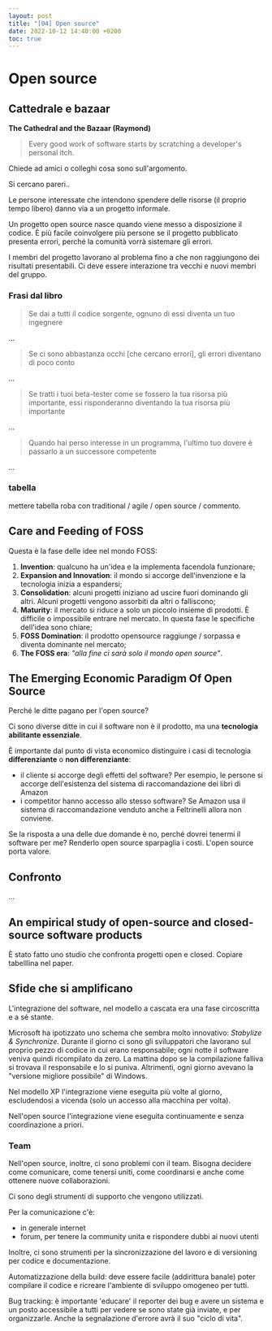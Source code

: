 ```yaml
---
layout: post
title: "[04] Open source"
date: 2022-10-12 14:40:00 +0200
toc: true
---
```

# Open source

## Cattedrale e bazaar
__The Cathedral and the Bazaar (Raymond)__

> Every good work of software starts by scratching a developer's personal itch.

Chiede ad amici o colleghi cosa sono sull'argomento.

Si cercano pareri..

Le persone interessate che intendono spendere delle risorse (il proprio tempo libero) danno via a un progetto informale.

Un progetto open source nasce quando viene messo a disposizione il codice. 
È più facile coinvolgere più persone se il progetto pubblicato presenta errori, perché la comunità vorrà sistemare gli errori. 

I membri del progetto lavorano al problema fino a che non raggiungono dei risultati presentabili.
Ci deve essere interazione tra vecchi e nuovi membri del gruppo.

### Frasi dal libro

> Se dai a tutti il codice sorgente, ognuno di essi diventa un tuo ingegnere

...

> Se ci sono abbastanza occhi [che cercano errori], gli errori diventano di poco conto

...

> Se tratti i tuoi beta-tester come se fossero la tua risorsa più importante, essi risponderanno diventando la tua risorsa più importante

...

> Quando hai perso interesse in un programma, l'ultimo tuo dovere è passarlo a un successore competente

...

### tabella

mettere tabella roba con traditional / agile / open source / commento.

## Care and Feeding of FOSS

Questa è la fase delle idee nel mondo FOSS:

1. __Invention__: qualcuno ha un'idea e la implementa facendola funzionare;
2. __Expansion and Innovation__: il mondo si accorge dell'invenzione e la tecnologia inizia a espandersi;
3. __Consolidation__: alcuni progetti iniziano ad uscire fuori dominando gli altri. Alcuni progetti vengono assorbiti da altri o falliscono;
4. __Maturity__: il mercato si riduce a solo un piccolo insieme di prodotti. È difficile o impossibile entrare nel mercato. In questa fase le specifiche dell'idea sono chiare;
5. __FOSS Domination__: il prodotto opensource raggiunge / sorpassa e diventa dominante nel mercato;
6. __The FOSS era__: _"alla fine ci sarà solo il mondo open source"_.

## The Emerging Economic Paradigm Of Open Source

Perché le ditte pagano per l'open source? 

Ci sono diverse ditte in cui il software non è il prodotto, ma una __tecnologia abilitante essenziale__.

È importante dal punto di vista economico distinguire i casi di tecnologia __differenziante__ o __non differenziante__:
- il cliente si accorge degli effetti del software? Per esempio, le persone si accorge dell'esistenza del sistema di raccomandazione dei libri di Amazon
- i competitor hanno accesso allo stesso software? Se Amazon usa il sistema di raccomandazione venduto anche a Feltrinelli allora non conviene.

Se la risposta a una delle due domande è no, perché dovrei tenermi il software per me? Renderlo open source sparpaglia i costi. L'open source porta valore.

## Confronto

...

## An empirical study of open-source and closed-source software products

È stato fatto uno studio che confronta progetti open e closed. 
Copiare tabelllina nel paper.

## Sfide che si amplificano
L'integrazione del software, nel modello a cascata era una fase circoscritta e a sé stante.

Microsoft ha ipotizzato uno schema che sembra molto innovativo: _Stabylize & Synchronize_.
Durante il giorno ci sono gli sviluppatori che lavorano sul proprio pezzo di codice in cui erano responsabile; ogni notte il software veniva quindi ricompilato da zero. 
La mattina dopo se la compilazione falliva si trovava il responsabile e lo si puniva.
Altrimenti, ogni giorno avevano la "versione migliore possibile" di Windows.

Nel modello XP l'integrazione viene eseguita più volte al giorno, escludendosi a vicenda (solo un accesso alla macchina per volta).

Nell'open source l'integrazione viene eseguita continuamente e senza coordinazione a priori.

### Team
Nell'open source, inoltre, ci sono problemi con il team.
Bisogna decidere come comunicare, come tenersi uniti, come coordinarsi e anche come ottenere nuove collaborazioni.

Ci sono degli strumenti di supporto che vengono utilizzati.

Per la comunicazione c'è:
- in generale internet
- forum, per tenere la community unita e rispondere dubbi ai nuovi utenti

Inoltre, ci sono strumenti per la sincronizzazione del lavoro e di versioning per codice e documentazione.

Automatizzazione della build: deve essere facile (addirittura banale) poter compilare il codice e ricreare l'ambiente di sviluppo omogeneo per tutti. 

Bug tracking: è importante 'educare' il reporter dei bug e avere un sistema e un posto accessibile a tutti per vedere se sono state già inviate, e per organizzarle.
Anche la segnalazione d'errore avrà il suo "ciclo di vita". 



